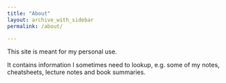 ```yaml
---
title: "About"
layout: archive_with_sidebar
permalink: /about/

---
```


This site is meant for my personal use.

It contains information I sometimes need to lookup, e.g. some of my notes, cheatsheets, lecture notes and book summaries.
